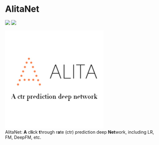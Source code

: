 # AlitaNet
![](https://img.shields.io/badge/language-python-blue.svg)
![](https://img.shields.io/badge/license-MIT-000000.svg)  

![Alt text](resource/logo.jpg)  
AlitaNet: **A** c**li**ck **t**hrough r**a**te (ctr) prediction deep **Net**work, including LR, FM, DeepFM, etc.   

